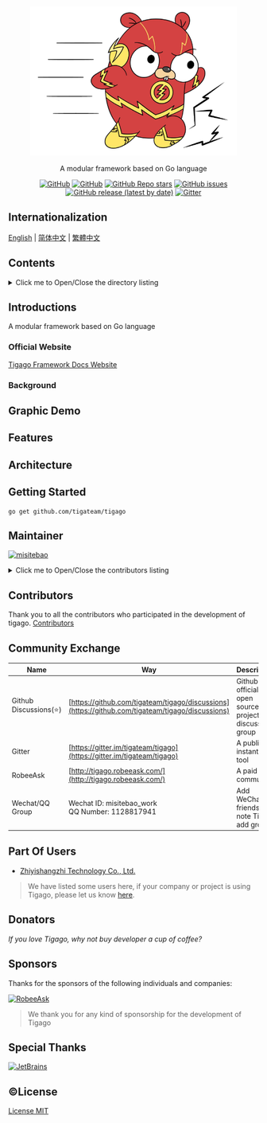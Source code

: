 <p align="center">
  <img src="/logo.png" height="300"/>
</p>
<p align="center">
A modular framework based on Go language
</p>
<p align="center">
  <a href="https://github.com/tigateam/tigago/blob/main/LICENSE"><img alt="GitHub" src="https://img.shields.io/github/license/tigateam/tigago?style=flat-square"/></a>
  <a href="https://github.com/misitebao/standard-repository"><img alt="GitHub" src="https://img.shields.io/badge/Readme--Style-standard--repository-brightgreen?style=flat-square"/></a>
  <a href="https://github.com/tigateam/tigago"><img alt="GitHub Repo stars" src="https://img.shields.io/github/stars/tigateam/tigago?style=flat-square"/></a>
  <a href="https://github.com/tigateam/tigago/issues"><img alt="GitHub issues" src="https://img.shields.io/github/issues/tigateam/tigago?style=flat-square"/></a>
  <a href="https://github.com/tigateam/tigago/releases"><img alt="GitHub release (latest by date)" src="https://img.shields.io/github/v/release/tigateam/tigago?style=flat-square"/></a>
  <a href="https://gitter.im/tigateam/tigago"><img alt="Gitter" src="https://img.shields.io/gitter/room/tigateam/tigago?style=flat-square&color=4ab494"/></a>
</p>

<span id="nav-1"></span>

## Internationalization

[English](README.md) | [简体中文](README.zh-Hans.md) | [繁體中文](README.zh-Hant.md)

<span id="nav-2"></span>

## Contents

<details>
  <summary>Click me to Open/Close the directory listing</summary>

- [Internationalization](#nav-1)
- [Contents](#nav-2)
- [Introductions](#nav-3)
  - [Official Website](#nav-3-1)
  - [Background](#nav-3-2)
- [Graphic Demo](#nav-4)
- [Features](#nav-5)
- [Architecture](#nav-6)
- [Getting Started](#nav-7)
- [Maintainer](#nav-8)
- [Contributors](#nav-9)
- [Community Exchange](#nav-10)
- [Part Of Users](#nav-11)
- [Release History](CHANGE.md)
- [Donators](#nav-12)
- [Sponsors](#nav-13)
- [Special Thanks](#nav-14)
- [License](#nav-15)

</details>

<span id="nav-3"></span>

## Introductions

A modular framework based on Go language

<span id="nav-3-1"></span>

### Official Website

[Tigago Framework Docs Website](https://tigago.tigateam.org)

<span id="nav-3-2"></span>

### Background

<span id="nav-4"></span>

## Graphic Demo

<span id="nav-5"></span>

## Features

<span id="nav-6"></span>

## Architecture

<span id="nav-7"></span>

## Getting Started

```
go get github.com/tigateam/tigago
```

<span id="nav-8"></span>

## Maintainer

<a href="https://github.com/misitebao"><img src="https://github.com/misitebao.png" width="40" height="40" alt="misitebao" title="misitebao"/></a>

<details>
  <summary>Click me to Open/Close the contributors listing</summary>

- [Misitebao](https://github.com/misitebao)

</details>

<span id="nav-9"></span>

## Contributors

Thank you to all the contributors who participated in the development of tigago. [Contributors](https://github.com/tigateam/tigago/graphs/contributors)

<span id="nav-10"></span>

## Community Exchange

| Name                   | Way                                                                                              | Description                                          |
| ---------------------- | ------------------------------------------------------------------------------------------------ | ---------------------------------------------------- |
| Github Discussions(⭐) | [https://github.com/tigateam/tigago/discussions](https://github.com/tigateam/tigago/discussions) | Github official open source project discussion group |
| Gitter                 | [https://gitter.im/tigateam/tigago](https://gitter.im/tigateam/tigago)                           | A public instant chat tool                           |
| RobeeAsk               | [http://tigago.robeeask.com/](http://tigago.robeeask.com/)                                       | A paid Q&A community                                 |
| Wechat/QQ Group        | Wechat ID: misitebao_work</br>QQ Number: 1128817941                                              | Add WeChat/QQ friends, note Tigago add group.        |

<span id="nav-11"></span>

## Part Of Users

- [Zhiyishangzhi Technology Co., Ltd.](#)

> We have listed some users here, if your company or project is using Tigago, please let us know [here](https://github.com/tigateam/tigago/issues/14).

<span id="nav-12"></span>

## Donators

_If you love Tigago, why not buy developer a cup of coffee?_

<span id="nav-13"></span>

## Sponsors

Thanks for the sponsors of the following individuals and companies:

<a href="https://robeeask.com">
  <img src="https://cdn.jsdelivr.net/gh/misitebao/CDN@main/logo/robeeask.png" height="50px" alt="RobeeAsk"/>
</a>

> We thank you for any kind of sponsorship for the development of Tigago

<span id="nav-14"></span>

## Special Thanks

<a href="https://www.jetbrains.com/?from=Tigaui">
  <img src="https://cdn.jsdelivr.net/gh/misitebao/CDN@main/logo/jetbrains.png" height="130px" alt="JetBrains"/>
</a>

<span id="nav-15"></span>

## ©️License

[License MIT](LICENSE)
